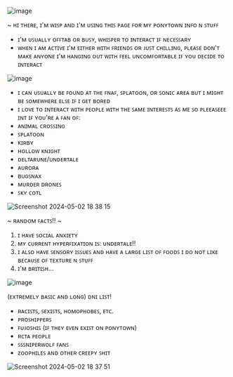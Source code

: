 ![image](https://github.com/Epicsquiddo/Epicsquiddo/assets/162918569/f8067a51-12a5-4ad5-a6cb-7ffea9971ac3)



~ ʜɪ ᴛʜᴇʀᴇ, ɪ'ᴍ ᴡɪꜱᴘ ᴀɴᴅ ɪ'ᴍ ᴜꜱɪɴɢ ᴛʜɪꜱ ᴘᴀɢᴇ ꜰᴏʀ ᴍʏ ᴘᴏɴʏᴛᴏᴡɴ ɪɴꜰᴏ ɴ ꜱᴛᴜꜰꜰ
- ɪ'ᴍ ᴜꜱᴜᴀʟʟʏ ᴏꜰꜰᴛᴀʙ ᴏʀ ʙᴜꜱʏ, ᴡʜɪꜱᴘᴇʀ ᴛᴏ ɪɴᴛᴇʀᴀᴄᴛ ɪꜰ ɴᴇᴄᴇꜱꜱᴀʀʏ
- ᴡʜᴇɴ ɪ ᴀᴍ ᴀᴄᴛɪᴠᴇ ɪ'ᴍ ᴇɪᴛʜᴇʀ ᴡɪᴛʜ ꜰʀɪᴇɴᴅꜱ ᴏʀ ᴊᴜꜱᴛ ᴄʜɪʟʟɪɴɢ, ᴘʟᴇᴀꜱᴇ ᴅᴏɴ'ᴛ ᴍᴀᴋᴇ ᴀɴʏᴏɴᴇ ɪ'ᴍ ʜᴀɴɢɪɴɢ ᴏᴜᴛ ᴡɪᴛʜ ꜰᴇᴇʟ ᴜɴᴄᴏᴍꜰᴏʀᴛᴀʙʟᴇ ɪꜰ ʏᴏᴜ ᴅᴇᴄɪᴅᴇ ᴛᴏ ɪɴᴛᴇʀᴀᴄᴛ

![image](https://github.com/Epicsquiddo/Epicsquiddo/assets/162918569/b81aacda-dd3a-45ea-8a2f-286802c55352)

- ɪ ᴄᴀɴ ᴜꜱᴜᴀʟʟʏ ʙᴇ ꜰᴏᴜɴᴅ ᴀᴛ ᴛʜᴇ ꜰɴᴀꜰ, ꜱᴘʟᴀᴛᴏᴏɴ, ᴏʀ ꜱᴏɴɪᴄ ᴀʀᴇᴀ ʙᴜᴛ ɪ ᴍɪɢʜᴛ ʙᴇ ꜱᴏᴍᴇᴡʜᴇʀᴇ ᴇʟꜱᴇ ɪꜰ ɪ ɢᴇᴛ ʙᴏʀᴇᴅ
- ɪ ʟᴏᴠᴇ ᴛᴏ ɪɴᴛᴇʀᴀᴄᴛ ᴡɪᴛʜ ᴘᴇᴏᴘʟᴇ ᴡɪᴛʜ ᴛʜᴇ ꜱᴀᴍᴇ ɪɴᴛᴇʀᴇꜱᴛꜱ ᴀꜱ ᴍᴇ ꜱᴏ ᴘʟᴇᴇᴀꜱᴇᴇᴇ ɪɴᴛ ɪꜰ ʏᴏᴜ'ʀᴇ ᴀ ꜰᴀɴ ᴏꜰ:
- ᴀɴɪᴍᴀʟ ᴄʀᴏꜱꜱɪɴɢ
- ꜱᴘʟᴀᴛᴏᴏɴ
- ᴋɪʀʙʏ
- ʜᴏʟʟᴏᴡ ᴋɴɪɢʜᴛ
- ᴅᴇʟᴛᴀʀᴜɴᴇ/ᴜɴᴅᴇʀᴛᴀʟᴇ
- ᴀᴜʀᴏʀᴀ
- ʙᴜɢꜱɴᴀx
- ᴍᴜʀᴅᴇʀ ᴅʀᴏɴᴇꜱ
- ꜱᴋʏ ᴄᴏᴛʟ

![Screenshot 2024-05-02 18 38 15](https://github.com/Epicsquiddo/Epicsquiddo/assets/162918569/166cbb7a-7025-4e74-adcf-5be46356af3b)

~ ʀᴀɴᴅᴏᴍ ꜰᴀᴄᴛꜱ!! ~
1. ɪ ʜᴀᴠᴇ ꜱᴏᴄɪᴀʟ ᴀɴxɪᴇᴛʏ
2. ᴍʏ ᴄᴜʀʀᴇɴᴛ ʜʏᴘᴇʀꜰɪxᴀᴛɪᴏɴ ɪꜱ: ᴜɴᴅᴇʀᴛᴀʟᴇ!!
3. ɪ ᴀʟꜱᴏ ʜᴀᴠᴇ ꜱᴇɴꜱᴏʀʏ ɪꜱꜱᴜᴇꜱ ᴀɴᴅ ʜᴀᴠᴇ ᴀ ʟᴀʀɢᴇ ʟɪꜱᴛ ᴏꜰ ꜰᴏᴏᴅꜱ ɪ ᴅᴏ ɴᴏᴛ ʟɪᴋᴇ ʙᴇᴄᴀᴜꜱᴇ ᴏꜰ ᴛᴇxᴛᴜʀᴇ ɴ ꜱᴛᴜꜰꜰ
4. ɪ'ᴍ ʙʀɪᴛɪꜱʜ...

![image](https://github.com/Epicsquiddo/Epicsquiddo/assets/162918569/25e71fea-4b7f-4813-83a4-78fa6b6c6011)

(ᴇxᴛʀᴇᴍᴇʟʏ ʙᴀꜱɪᴄ ᴀɴᴅ ʟᴏɴɢ) ᴅɴɪ ʟɪꜱᴛ! 
- ʀᴀᴄɪꜱᴛꜱ, ꜱᴇxɪꜱᴛꜱ, ʜᴏᴍᴏᴘʜᴏʙᴇꜱ, ᴇᴛᴄ.
- ᴘʀᴏꜱʜɪᴘᴘᴇʀꜱ
- ꜰᴜᴊᴏꜱʜɪꜱ (ɪꜰ ᴛʜᴇʏ ᴇᴠᴇɴ ᴇxɪꜱᴛ ᴏɴ ᴘᴏɴʏᴛᴏᴡɴ)
- ʀᴄᴛᴀ ᴘᴇᴏᴘʟᴇ
- ꜱꜱꜱɴɪᴘᴇʀᴡᴏʟꜰ ꜰᴀɴꜱ
- ᴢᴏᴏᴘʜɪʟᴇꜱ ᴀɴᴅ ᴏᴛʜᴇʀ ᴄʀᴇᴇᴘʏ ꜱʜɪᴛ

![Screenshot 2024-05-02 18 37 51](https://github.com/Epicsquiddo/Epicsquiddo/assets/162918569/fd3b914d-d686-4c37-bf0f-adb0a65c554d)
 
<!--
**Epicsquiddo/Epicsquiddo** is a ✨ _special_ ✨ repository because its `README.md` (this file) appears on your GitHub profile.

Here are some ideas to get you started:

- 🔭 I’m currently working on ...
- 🌱 I’m currently learning ...
- 👯 I’m looking to collaborate on ...
- 🤔 I’m looking for help with ...
- 💬 Ask me about ...
- 📫 How to reach me: ...
- 😄 Pronouns: ...
- ⚡ Fun fact: ...
-->
